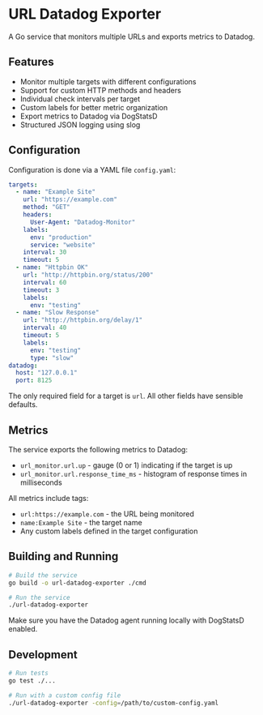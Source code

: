 # URL Datadog Exporter

A Go service that monitors multiple URLs and exports metrics to Datadog.

## Features

- Monitor multiple targets with different configurations
- Support for custom HTTP methods and headers
- Individual check intervals per target
- Custom labels for better metric organization
- Export metrics to Datadog via DogStatsD
- Structured JSON logging using slog

## Configuration

Configuration is done via a YAML file `config.yaml`:

```yaml
targets:
  - name: "Example Site"
    url: "https://example.com"
    method: "GET"
    headers:
      User-Agent: "Datadog-Monitor"
    labels:
      env: "production"
      service: "website"
    interval: 30
    timeout: 5
  - name: "Httpbin OK"
    url: "http://httpbin.org/status/200"
    interval: 60
    timeout: 3
    labels:
      env: "testing"
  - name: "Slow Response"
    url: "http://httpbin.org/delay/1"
    interval: 40
    timeout: 5
    labels:
      env: "testing"
      type: "slow"
datadog:
  host: "127.0.0.1"
  port: 8125
```

The only required field for a target is `url`. All other fields have sensible defaults.

## Metrics

The service exports the following metrics to Datadog:

- `url_monitor.url.up` - gauge (0 or 1) indicating if the target is up
- `url_monitor.url.response_time_ms` - histogram of response times in milliseconds

All metrics include tags:
- `url:https://example.com` - the URL being monitored
- `name:Example Site` - the target name
- Any custom labels defined in the target configuration

## Building and Running

```bash
# Build the service
go build -o url-datadog-exporter ./cmd

# Run the service
./url-datadog-exporter
```

Make sure you have the Datadog agent running locally with DogStatsD enabled.

## Development

```bash
# Run tests
go test ./...

# Run with a custom config file
./url-datadog-exporter -config=/path/to/custom-config.yaml
```